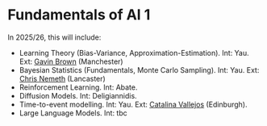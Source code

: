 # Fundamentals of AI 1

In 2025/26, this will include:

- Learning Theory (Bias-Variance, Approximation-Estimation). Int: Yau. Ext: [Gavin Brown](https://profgavinbrown.github.io/) (Manchester)
- Bayesian Statistics (Fundamentals, Monte Carlo Sampling). Int: Yau. Ext: [Chris Nemeth](https://www.lancaster.ac.uk/maths/people/christopher-nemeth) (Lancaster)
- Reinforcement Learning. Int: Abate.
- Diffusion Models. Int: Deligiannidis.
- Time-to-event modelling. Int: Yau. Ext: [Catalina Vallejos](https://institute-genetics-cancer.ed.ac.uk/research/research-groups-a-z/vallejos-group) (Edinburgh).
- Large Language Models. Int: tbc
